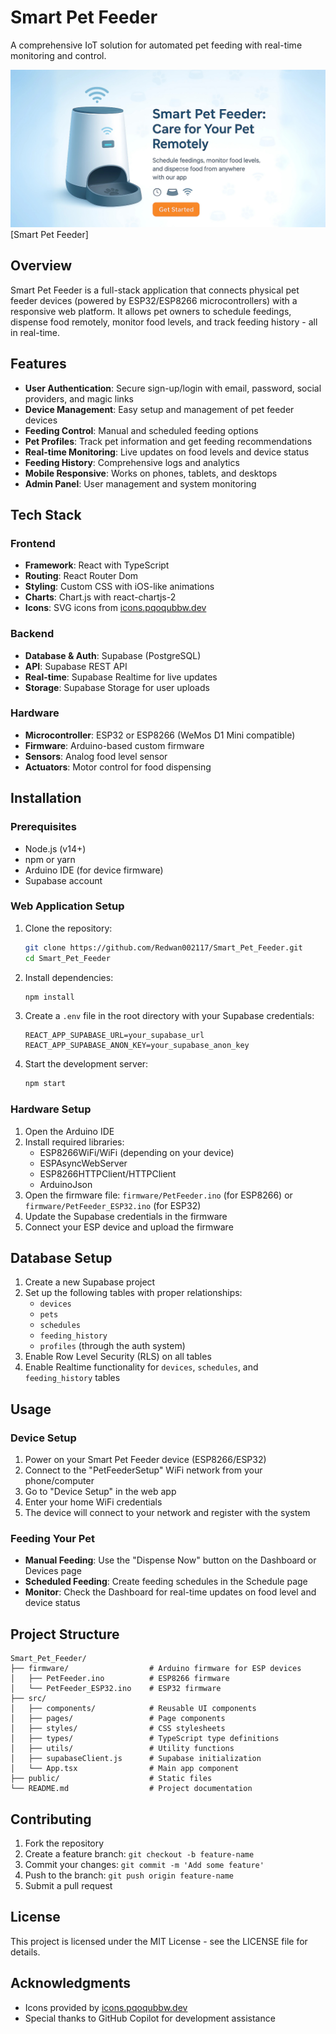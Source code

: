 # Smart Pet Feeder

A comprehensive IoT solution for automated pet feeding with real-time monitoring and control.

<img src="https://github.com/Redwan002117/Smart_Pet_Feeder/blob/main/Smart_Pet_Feeder_Banner.png"/>[Smart Pet Feeder]

## Overview

Smart Pet Feeder is a full-stack application that connects physical pet feeder devices (powered by ESP32/ESP8266 microcontrollers) with a responsive web platform. It allows pet owners to schedule feedings, dispense food remotely, monitor food levels, and track feeding history - all in real-time.

## Features

- **User Authentication**: Secure sign-up/login with email, password, social providers, and magic links
- **Device Management**: Easy setup and management of pet feeder devices
- **Feeding Control**: Manual and scheduled feeding options
- **Pet Profiles**: Track pet information and get feeding recommendations
- **Real-time Monitoring**: Live updates on food levels and device status
- **Feeding History**: Comprehensive logs and analytics
- **Mobile Responsive**: Works on phones, tablets, and desktops
- **Admin Panel**: User management and system monitoring

## Tech Stack

### Frontend
- **Framework**: React with TypeScript
- **Routing**: React Router Dom
- **Styling**: Custom CSS with iOS-like animations
- **Charts**: Chart.js with react-chartjs-2
- **Icons**: SVG icons from [icons.pqoqubbw.dev](https://icons.pqoqubbw.dev)

### Backend
- **Database & Auth**: Supabase (PostgreSQL)
- **API**: Supabase REST API
- **Real-time**: Supabase Realtime for live updates
- **Storage**: Supabase Storage for user uploads

### Hardware
- **Microcontroller**: ESP32 or ESP8266 (WeMos D1 Mini compatible)
- **Firmware**: Arduino-based custom firmware
- **Sensors**: Analog food level sensor
- **Actuators**: Motor control for food dispensing

## Installation

### Prerequisites
- Node.js (v14+)
- npm or yarn
- Arduino IDE (for device firmware)
- Supabase account

### Web Application Setup
1. Clone the repository:
   ```bash
   git clone https://github.com/Redwan002117/Smart_Pet_Feeder.git
   cd Smart_Pet_Feeder
   ```

2. Install dependencies:
   ```bash
   npm install
   ```

3. Create a `.env` file in the root directory with your Supabase credentials:
   ```
   REACT_APP_SUPABASE_URL=your_supabase_url
   REACT_APP_SUPABASE_ANON_KEY=your_supabase_anon_key
   ```

4. Start the development server:
   ```bash
   npm start
   ```

### Hardware Setup
1. Open the Arduino IDE
2. Install required libraries:
   - ESP8266WiFi/WiFi (depending on your device)
   - ESPAsyncWebServer
   - ESP8266HTTPClient/HTTPClient
   - ArduinoJson
3. Open the firmware file: `firmware/PetFeeder.ino` (for ESP8266) or `firmware/PetFeeder_ESP32.ino` (for ESP32)
4. Update the Supabase credentials in the firmware
5. Connect your ESP device and upload the firmware

## Database Setup

1. Create a new Supabase project
2. Set up the following tables with proper relationships:
   - `devices`
   - `pets`
   - `schedules`
   - `feeding_history`
   - `profiles` (through the auth system)
3. Enable Row Level Security (RLS) on all tables
4. Enable Realtime functionality for `devices`, `schedules`, and `feeding_history` tables

## Usage

### Device Setup
1. Power on your Smart Pet Feeder device (ESP8266/ESP32)
2. Connect to the "PetFeederSetup" WiFi network from your phone/computer
3. Go to "Device Setup" in the web app
4. Enter your home WiFi credentials
5. The device will connect to your network and register with the system

### Feeding Your Pet
- **Manual Feeding**: Use the "Dispense Now" button on the Dashboard or Devices page
- **Scheduled Feeding**: Create feeding schedules in the Schedule page
- **Monitor**: Check the Dashboard for real-time updates on food level and device status

## Project Structure

```
Smart_Pet_Feeder/
├── firmware/                  # Arduino firmware for ESP devices
│   ├── PetFeeder.ino          # ESP8266 firmware
│   └── PetFeeder_ESP32.ino    # ESP32 firmware
├── src/
│   ├── components/            # Reusable UI components
│   ├── pages/                 # Page components
│   ├── styles/                # CSS stylesheets
│   ├── types/                 # TypeScript type definitions
│   ├── utils/                 # Utility functions
│   ├── supabaseClient.js      # Supabase initialization
│   └── App.tsx                # Main app component
├── public/                    # Static files
└── README.md                  # Project documentation
```

## Contributing

1. Fork the repository
2. Create a feature branch: `git checkout -b feature-name`
3. Commit your changes: `git commit -m 'Add some feature'`
4. Push to the branch: `git push origin feature-name`
5. Submit a pull request

## License

This project is licensed under the MIT License - see the LICENSE file for details.

## Acknowledgments

- Icons provided by [icons.pqoqubbw.dev](https://icons.pqoqubbw.dev)
- Special thanks to GitHub Copilot for development assistance
